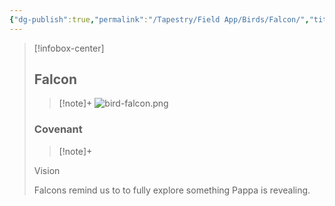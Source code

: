 ```yaml
---
{"dg-publish":true,"permalink":"/Tapestry/Field App/Birds/Falcon/","title":"Falcon","tags":["covenants/animals/birds"],"dgHomeLink":true,"dgEnableSearch":true}
---
```


> [!infobox-center] 
> ## Falcon
> > [!note]+
> ![bird-falcon.png](/img/user/File%20Vault/Field%20App/birds/bird-falcon.png)
> ### Covenant
>> [!note]+ 
>  <p class="note first">Vision</p>
>  
><p class="note second">Falcons remind us to to fully explore something Pappa is revealing.</p>



